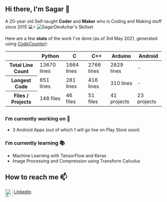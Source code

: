 ## Hi there, I'm Sagar 👋

A 20-year old Self-taught **Coder** and **Maker** who is Coding and Making stuff since 2015 💻⚡
![SagarDevAchar's Skillset](https://user-images.githubusercontent.com/51400137/116955707-ee781200-acb0-11eb-82c8-dcebe4fd81fa.png)

Here are a few **stats** of the work I've done (as of 3rd May 2021, generated using *[CodeCounter](https://github.com/SagarDevAchar/CodeCounter)*):
<table>
<thead>
  <tr>
    <th></th>
    <th>Python</th>
    <th>C</th>
    <th>C++</th>
    <th>Arduino</th>
    <th>Android</th>
  </tr>
</thead>
<tbody>
  <tr>
    <th>Total Line Count</th>
    <td>13670 lines</td>
    <td>1664 lines</td>
    <td>2766 lines</td>
    <td>2829 lines</td>
    <td>-</td>
  </tr>
  <tr>
    <th>Longest Code</th>
    <td>651 lines</td>
    <td>281 lines</td>
    <td>416 lines</td>
    <td>310 lines</td>
    <td>-</td>
  </tr>
  <tr>
    <th>Files / Projects</th>
    <td>148 files</td>
    <td>46 files</td>
    <td>51 files</td>
    <td>41 projects</td>
    <td>23 projects</td>
  </tr>
</tbody>
</table>

##

### I’m currently working on 🔨

- 3 Android Apps (out of which 1 will go live on Play Store soon)

### I’m currently learning 📚

- Machine Learning with TensorFlow and Keras
- Image Processing and Compression using Transform Calculus

## How to reach me 📫
[LinkedIn](https://www.linkedin.com/in/sagar-dev-achar/)
<a href="https://www.linkedin.com/in/sagar-dev-achar/">
  <img align="left" alt="Sagar Dev Achar on LinkedIn" width="25px" src="https://user-images.githubusercontent.com/51400137/116963311-2473c100-acc6-11eb-92eb-aa2231826fa1.png"/>
</a>
